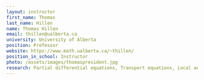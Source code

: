 ```yaml
---
layout: instructor
first_name: Thomas
last_name: Hillen
name: Thomas Hillen
email: thillen@ualberta.ca
university: University of Alberta
position: Professor
website: https://www.math.ualberta.ca/~thillen/
position_in_school: Instructor
photo: /assets/images/thomaspresident.jpg
research: Partial differential equations, Transport equations, Local and non-local effects, Cell motility and migration, Mathematical oncology
---
```


